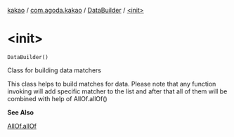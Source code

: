 [kakao](../../index.md) / [com.agoda.kakao](../index.md) / [DataBuilder](index.md) / [&lt;init&gt;](./-init-.md)

# &lt;init&gt;

`DataBuilder()`

Class for building data matchers

This class helps to build matches for data.
Please note that any function invoking will add specific matcher to the list
and after that all of them will be combined with help of AllOf.allOf()

**See Also**

[AllOf.allOf](#)

